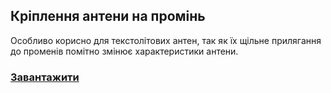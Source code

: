 ## Кріплення антени на промінь
Особливо корисно для текстолітових антен, так як їх щільне прилягання до променів помітно змінює характеристики антени. 

### [Завантажити](https://github.com/dmytr0/glory_to_ukraine/blob/master/FPV_ANT_mount/rx_arm.stl)